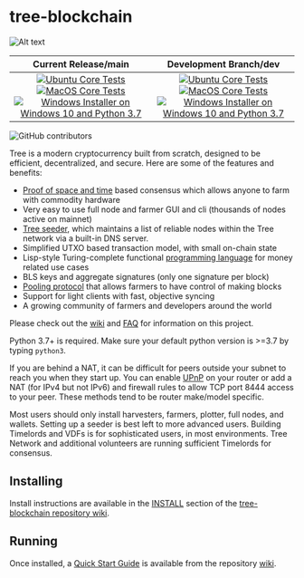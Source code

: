 # tree-blockchain

![Alt text](https://www.tree111.com/wp-content/uploads/2022/09/tree-logo.svg)

| Current Release/main | Development Branch/dev |
|         :---:          |          :---:         |
| [![Ubuntu Core Tests](https://github.com/Tree111-Network/tree-blockchain/actions/workflows/build-test-ubuntu-core.yml/badge.svg)](https://github.com/Tree111-Network/tree-blockchain/actions/workflows/build-test-ubuntu-core.yml) [![MacOS Core Tests](https://github.com/Tree111-Network/tree-blockchain/actions/workflows/build-test-macos-core.yml/badge.svg)](https://github.com/Tree111-Network/tree-blockchain/actions/workflows/build-test-macos-core.yml) [![Windows Installer on Windows 10 and Python 3.7](https://github.com/Tree111-Network/tree-blockchain/actions/workflows/build-windows-installer.yml/badge.svg)](https://github.com/Tree111-Network/tree-blockchain/actions/workflows/build-windows-installer.yml)  |  [![Ubuntu Core Tests](https://github.com/Tree111-Network/tree-blockchain/actions/workflows/build-test-ubuntu-core.yml/badge.svg?branch=dev)](https://github.com/Tree111-Network/tree-blockchain/actions/workflows/build-test-ubuntu-core.yml) [![MacOS Core Tests](https://github.com/Tree111-Network/tree-blockchain/actions/workflows/build-test-macos-core.yml/badge.svg?branch=dev)](https://github.com/Tree111-Network/tree-blockchain/actions/workflows/build-test-macos-core.yml) [![Windows Installer on Windows 10 and Python 3.7](https://github.com/Tree111-Network/tree-blockchain/actions/workflows/build-windows-installer.yml/badge.svg?branch=dev)](https://github.com/Tree111-Network/tree-blockchain/actions/workflows/build-windows-installer.yml) |

![GitHub contributors](https://img.shields.io/github/contributors/Tree111-Network/tree-blockchain?logo=GitHub)

Tree is a modern cryptocurrency built from scratch, designed to be efficient, decentralized, and secure. Here are some of the features and benefits:
* [Proof of space and time](https://docs.google.com/document/d/1tmRIb7lgi4QfKkNaxuKOBHRmwbVlGL4f7EsBDr_5xZE/edit) based consensus which allows anyone to farm with commodity hardware
* Very easy to use full node and farmer GUI and cli (thousands of nodes active on mainnet)
* [Tree seeder](https://github.com/Tree111-Network/tree-blockchain/wiki/Tree-Seeder-User-Guide), which maintains a list of reliable nodes within the Tree network via a built-in DNS server.
* Simplified UTXO based transaction model, with small on-chain state
* Lisp-style Turing-complete functional [programming language](https://chialisp.com/) for money related use cases
* BLS keys and aggregate signatures (only one signature per block)
* [Pooling protocol](https://github.com/Tree111-Network/tree-blockchain/wiki/Pooling-User-Guide) that allows farmers to have control of making blocks
* Support for light clients with fast, objective syncing
* A growing community of farmers and developers around the world

Please check out the [wiki](https://github.com/Tree111-Network/tree-blockchain/wiki)
and [FAQ](https://github.com/Tree111-Network/tree-blockchain/wiki/FAQ) for
information on this project.

Python 3.7+ is required. Make sure your default python version is >=3.7
by typing `python3`.

If you are behind a NAT, it can be difficult for peers outside your subnet to
reach you when they start up. You can enable
[UPnP](https://www.homenethowto.com/ports-and-nat/upnp-automatic-port-forward/)
on your router or add a NAT (for IPv4 but not IPv6) and firewall rules to allow
TCP port 8444 access to your peer.
These methods tend to be router make/model specific.

Most users should only install harvesters, farmers, plotter, full nodes, and wallets.
Setting up a seeder is best left to more advanced users.
Building Timelords and VDFs is for sophisticated users, in most environments.
Tree Network and additional volunteers are running sufficient Timelords
for consensus.

## Installing

Install instructions are available in the
[INSTALL](https://github.com/Tree111-Network/tree-blockchain/wiki/INSTALL)
section of the
[tree-blockchain repository wiki](https://github.com/Tree111-Network/tree-blockchain/wiki).

## Running

Once installed, a
[Quick Start Guide](https://github.com/Tree111-Network/tree-blockchain/wiki/Quick-Start-Guide)
is available from the repository
[wiki](https://github.com/Tree111-Network/tree-blockchain/wiki).
